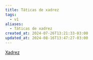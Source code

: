 ```yaml
---
title: Táticas de xadrez
tags:
  - v1
aliases:
  - Táticas de xadrez
created_at: 2024-07-26T13:21:33-03:00
updated_at: 2024-08-16T13:47:27-03:00
---
```


[Xadrez](../../../../sementes/2024/07/06/Xadrez.md)